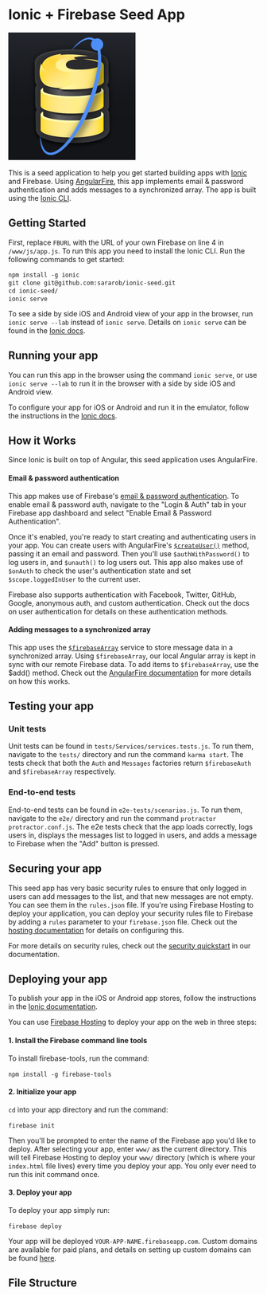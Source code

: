 Ionic + Firebase Seed App
=========================

![Logo](/www/img/starter-logo.png)

This is a seed application to help you get started building apps with [Ionic](http://ionicframework.com/) and Firebase. Using [AngularFire](https://www.firebase.com/docs/web/libraries/angular/), this app implements email & password authentication and adds messages to a synchronized array. The app is built using the [Ionic CLI](http://ionicframework.com/docs/cli/).

## Getting Started

First, replace `FBURL` with the URL of your own Firebase on line 4 in `/www/js/app.js`. To run this app you need to install the Ionic CLI. Run the following commands to get started:

```
npm install -g ionic
git clone git@github.com:sararob/ionic-seed.git
cd ionic-seed/
ionic serve
```

To see a side by side iOS and Android view of your app in the browser, run `ionic serve --lab` instead of `ionic serve`. Details on `ionic serve` can be found in the [Ionic docs](http://ionicframework.com/docs/cli/test.html).


## Running your app

You can run this app in the browser using the command `ionic serve`, or use `ionic serve --lab` to run it in the browser with a side by side iOS and Android view.

To configure your app for iOS or Android and run it in the emulator, follow the instructions in the [Ionic docs](http://ionicframework.com/docs/cli/run.html).

## How it Works

Since Ionic is built on top of Angular, this seed application uses AngularFire.

#### Email & password authentication

This app makes use of Firebase's [email & password authentication](https://www.firebase.com/docs/web/guide/login/password.html). To enable email & password auth, navigate to the "Login & Auth" tab in your Firebase app dashboard and select "Enable Email & Password Authentication".

Once it's enabled, you're ready to start creating and authenticating users in your app. You can create users with AngularFire's [`$createUser()`](https://www.firebase.com/docs/web/libraries/angular/api.html#angularfire-users-and-authentication-createusercredentials) method, passing it an email and password. Then you'll use `$authWithPassword()` to log users in, and `$unauth()` to log users out. This app also makes use of `$onAuth` to check the user's authentication state and set `$scope.loggedInUser` to the current user.

Firebase also supports authentication with Facebook, Twitter, GitHub, Google, anonymous auth, and custom authentication. Check out the docs on user authentication for details on these authentication methods.

#### Adding messages to a synchronized array

This app uses the [`$firebaseArray`](https://www.firebase.com/docs/web/libraries/angular/guide/synchronized-arrays.html) service to store message data in a synchronized array. Using `$firebaseArray`, our local Angular array is kept in sync with our remote Firebase data. To add items to `$firebaseArray`, use the $add() method. Check out the [AngularFire documentation](https://www.firebase.com/docs/web/libraries/angular/guide/synchronized-arrays.html) for more details on how this works.

## Testing your app

### Unit tests

Unit tests can be found in `tests/Services/services.tests.js`. To run them, navigate to the `tests/` directory and run the command `karma start`. The tests check that both the `Auth` and `Messages` factories return `$firebaseAuth` and `$firebaseArray` respectively.

### End-to-end tests

End-to-end tests can be found in `e2e-tests/scenarios.js`. To run them, navigate to the `e2e/` directory and run the command `protractor protractor.conf.js`. The e2e tests check that the app loads correctly, logs users in, displays the messages list to logged in users, and adds a message to Firebase when the "Add" button is pressed.

## Securing your app

This seed app has very basic security rules to ensure that only logged in users can add messages to the list, and that new messages are not empty. You can see them in the `rules.json` file. If you're using Firebase Hosting to deploy your application, you can deploy your security rules file to Firebase by adding a `rules` parameter to your `firebase.json` file. Check out the [hosting documentation](https://www.firebase.com/docs/hosting/guide/full-config.html#section-advanced-properties) for details on configuring this.

For more details on security rules, check out the [security quickstart](https://www.firebase.com/docs/security/quickstart.html) in our documentation.

## Deploying your app

To publish your app in the iOS or Android app stores, follow the instructions in the [Ionic documentation](http://ionicframework.com/docs/guide/publishing.html).

You can use [Firebase Hosting](https://www.firebase.com/docs/hosting/) to deploy your app on the web in three steps:

#### 1. Install the Firebase command line tools

To install firebase-tools, run the command:

`npm install -g firebase-tools`

#### 2. Initialize your app

`cd` into your app directory and run the command:

`firebase init`

Then you'll be prompted to enter the name of the Firebase app you'd like to deploy. After selecting your app, enter `www/` as the current directory. This will tell Firebase Hosting to deploy your `www/` directory (which is where your `index.html` file lives) every time you deploy your app. You only ever need to run this init command once.

#### 3. Deploy your app

To deploy your app simply run:

`firebase deploy`

Your app will be deployed `YOUR-APP-NAME.firebaseapp.com`. Custom domains are available for paid plans, and details on setting up custom domains can be found [here](https://www.firebase.com/docs/hosting/guide/custom-domain.html).

## File Structure
